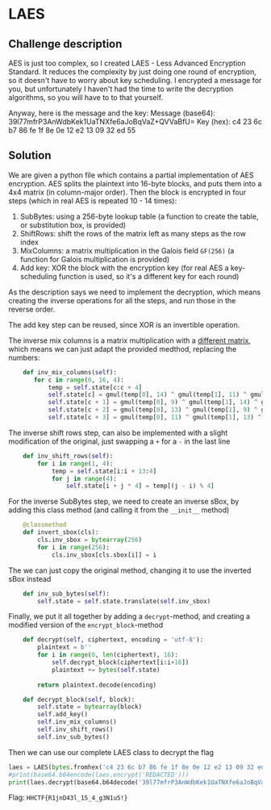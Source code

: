 # LAES

## Challenge description

AES is just too complex, so I created LAES - Less Advanced Encryption Standard. It reduces the complexity by just doing one round of encryption, so it doesn't have to worry about key scheduling. I encrypted a message for you, but unfortunately I haven't had the time to write the decryption algorithms, so you will have to to that yourself.

Anyway, here is the message and the key:
Message (base64): 39l77mfrP3AnWdbKek1UaTNXfe6aJoBqVaZ+QVVaBfU=
Key (hex): c4 23 6c b7 86 fe 1f 8e 0e 12 e2 13 09 32 ed 55

## Solution

We are given a python file which contains a partial implementation of AES encryption. AES splits the plaintext into 16-byte blocks, and puts them into a 4x4 matrix (in column-major order). Then the block is encrypted in four steps (which in real AES is repeated 10 - 14 times): 
1. SubBytes: using a 256-byte lookup table (a function to create the table, or substitution box, is provided)
2. ShiftRows: shift the rows of the matrix left as many steps as the row index
3. MixColumns: a matrix multiplication in the Galois field `GF(256)` (a function for Galois multiplication is provided)
4. Add key: XOR the block with the encryption key (for real AES a key-scheduling function is used, so it's a different key for each round)

As the description says we need to implement the decryption, which means creating the inverse operations for all the steps, and run those in the reverse order.

The add key step can be reused, since XOR is an invertible operation.

The inverse mix columns is a matrix multiplication with a [different matrix](https://en.wikipedia.org/wiki/Rijndael_MixColumns#InverseMixColumns), which means we can just adapt the provided medthod, replacing the numbers:

 ```python
     def inv_mix_columns(self):
        for c in range(0, 16, 4):
            temp = self.state[c:c + 4]
            self.state[c] = gmul(temp[0], 14) ^ gmul(temp[1], 11) ^ gmul(temp[2], 13) ^ gmul(temp[3], 9)
            self.state[c + 1] = gmul(temp[0], 9) ^ gmul(temp[1], 14) ^ gmul(temp[2], 11) ^ gmul(temp[3], 13)
            self.state[c + 2] = gmul(temp[0], 13) ^ gmul(temp[1], 9) ^ gmul(temp[2], 14) ^ gmul(temp[3], 11)
            self.state[c + 3] = gmul(temp[0], 11) ^ gmul(temp[1], 13) ^ gmul(temp[2], 9) ^ gmul(temp[3], 14)
```

The inverse shift rows step, can also be implemented with a slight modification of the original, just swapping a `+` for a `-` in the last line

```python
    def inv_shift_rows(self):
        for i in range(1, 4):
            temp = self.state[i:i + 13:4]
            for j in range(4):
                self.state[i + j * 4] = temp[(j - i) % 4]
```

For the inverse SubBytes step, we need to create an inverse sBox, by adding this class method (and calling it from the `__init__` method)

```python
    @classmethod
    def invert_sbox(cls):
        cls.inv_sbox = bytearray(256)
        for i in range(256):
            cls.inv_sbox[cls.sbox[i]] = i
```

The we can just copy the original method, changing it to use the inverted sBox instead

```python
    def inv_sub_bytes(self):
        self.state = self.state.translate(self.inv_sbox)
```

Finally, we put it all together by adding a `decrypt`-method, and creating a modified version of the `encrypt_block`-method

```python
    def decrypt(self, ciphertext, encoding = 'utf-8'):
        plaintext = b''
        for i in range(0, len(ciphertext), 16):
            self.decrypt_block(ciphertext[i:i+16])
            plaintext += bytes(self.state)
        
        return plaintext.decode(encoding)

    def decrypt_block(self, block):
        self.state = bytearray(block)
        self.add_key()
        self.inv_mix_columns()
        self.inv_shift_rows()
        self.inv_sub_bytes()
```

Then we can use our complete LAES class to decrypt the flag

```python
laes = LAES(bytes.fromhex('c4 23 6c b7 86 fe 1f 8e 0e 12 e2 13 09 32 ed 55'))
#print(base64.b64encode(laes.encrypt('REDACTED')))
print(laes.decrypt(base64.b64decode('39l77mfrP3AnWdbKek1UaTNXfe6aJoBqVaZ+QVVaBfU=')))
```

Flag: `HHCTF{R1jnD43l_15_4_g3N1u5!}`
